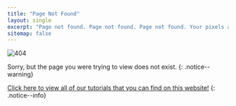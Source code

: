 ```yaml
---
title: "Page Not Found"
layout: single
excerpt: "Page not found. Page not found. Page not found. Your pixels are in another canvas."
sitemap: false
---
```


![404](/images/404.jpg)

Sorry, but the page you were trying to view does not exist.
{: .notice--warning}

[Click here to view all of our tutorials that you can find on this website!](site-navigation)
{: .notice--info}
